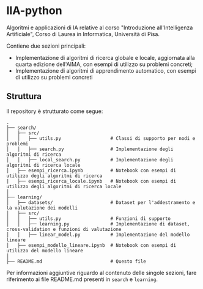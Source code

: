 # IIA-python
Algoritmi e applicazioni di IA relative al corso "Introduzione all'Intelligenza Artificiale", Corso di Laurea in Informatica, Università di Pisa.

Contiene due sezioni principali: 
* Implementazione di algoritmi di ricerca globale e locale, aggiornata alla quarta edizione dell'AIMA, con esempi di utilizzo su problemi concreti;
* Implementazione di algoritmi di apprendimento automatico, con esempi di utilizzo su problemi concreti

## Struttura

Il repository è strutturato come segue:

```
.
├── search/  
│   ├── src/  
│   │   ├── utils.py                  # Classi di supporto per nodi e problemi
│   │   ├── search.py                 # Implementazione degli algoritmi di ricerca
│   │   ├── local_search.py           # Implementazione degli algoritmi di ricerca locale
│   ├── esempi_ricerca.ipynb          # Notebook con esempi di utilizzo degli algoritmi di ricerca
|   ├── esempi_ricerca_locale.ipynb   # Notebook con esempi di utilizzo degli algoritmi di ricerca locale
│  
├── learning/  
│   ├── datasets/                     # Dataset per l'addestramento e la valutazione dei modelli  
│   ├── src/  
│   │   ├── utils.py                  # Funzioni di supporto
│   │   ├── learning.py               # Implementazione di dataset, cross-validation e funzioni di valutazione
│   │   ├── linear_model.py           # Implementazione del modello lineare
│   ├── esempi_modello_lineare.ipynb  # Notebook con esempi di utilizzo del modello lineare
│  
├── README.md                         # Questo file

```

Per informazioni aggiuntive riguardo al contenuto delle singole sezioni, fare riferimento ai file README.md presenti in ```search``` e ```learning```.
